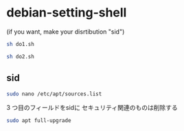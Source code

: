 # debian-setting-shell
(if you want, make your disrtibution "sid")

```sh
sh do1.sh
```

```sh
sh do2.sh
```

## sid
```sh
sudo nano /etc/apt/sources.list
```
3 つ目のフィールドをsidに
セキュリティ関連のものは削除する

```sh
sudo apt full-upgrade
```


